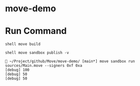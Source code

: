 # move-demo

# Run Command
```shell move build ```  


```shell move sandbox publish -v ```


```shell 
 ~/Project/github/Move/move-demo/ [main*] move sandbox run sources/Main.move --signers 0xf 0xa
[debug] 100
[debug] 50
[debug] 50

```